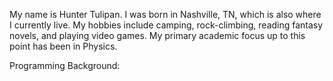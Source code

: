 My name is Hunter Tulipan. I was born in Nashville, TN, which is also where I currently live. My hobbies include camping, rock-climbing, reading fantasy novels, and playing video games. My primary academic focus up to this point has been in Physics. 

Programming Background: